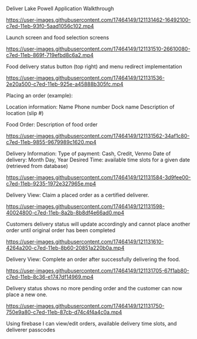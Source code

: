 Deliver Lake Powell Application Walkthrough



https://user-images.githubusercontent.com/17464149/121131462-16492100-c7ed-11eb-93f0-5aad1056c102.mp4

Launch screen and food selection screens




https://user-images.githubusercontent.com/17464149/121131510-26610080-c7ed-11eb-869f-719efbd8c6a2.mp4

Food delivery status button (top right) and menu redirect implementation




https://user-images.githubusercontent.com/17464149/121131536-2e20a500-c7ed-11eb-925e-a45888b305fc.mp4

Placing an order (example):

Location information:
  Name
  Phone number
  Dock name
  Description of location (slip #)

Food Order:
  Description of food order




https://user-images.githubusercontent.com/17464149/121131562-34af1c80-c7ed-11eb-9855-9679989c1620.mp4

Delivery Information:
  Type of payment: Cash, Credit, Venmo
  Date of delivery: Month Day, Year
  Desired Time: available time slots for a given date (retrieved from database)
  



https://user-images.githubusercontent.com/17464149/121131584-3d9fee00-c7ed-11eb-9235-1972e327965e.mp4

Delivery View:
  Claim a placed order as a certified deliverer.




https://user-images.githubusercontent.com/17464149/121131598-40024800-c7ed-11eb-8a2b-8b8df4e66ad0.mp4


 Customers delivery status will update accordingly and cannot place another order until original order has been completed




https://user-images.githubusercontent.com/17464149/121131610-4264a200-c7ed-11eb-8b60-20851a220b0a.mp4

Delivery View:
  Complete an order after successfully delivering the food. 




https://user-images.githubusercontent.com/17464149/121131705-67f1ab80-c7ed-11eb-8c36-e1747df14969.mp4

Delivery status shows no more pending order and the customer can now place a new one. 




https://user-images.githubusercontent.com/17464149/121131750-750e9a80-c7ed-11eb-87cb-d74c4f4a4c0a.mp4

Using firebase I can view/edit orders, available delivery time slots, and deliverer passcodes

